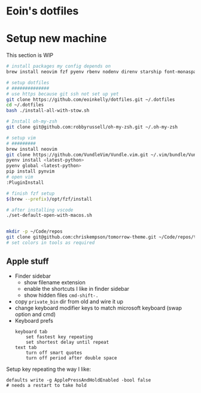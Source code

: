 # Eoin's dotfiles


# Setup new machine

This section is WIP

```bash
# install packages my config depends on
brew install neovim fzf pyenv rbenv nodenv direnv starship font-monaspace-nerd-font font-sauce-code-pro-nerd-font diff-so-fancy git stow vim

# setup dotfiles
# ##############
# use https because git ssh not set up yet
git clone https://github.com/eoinkelly/dotfiles.git ~/.dotfiles
cd ~/.dotfiles
bash ./install-all-with-stow.sh

# Install oh-my-zsh
git clone git@github.com:robbyrussell/oh-my-zsh.git ~/.oh-my-zsh

# setup vim
# #########
brew install neovim
git clone https://github.com/VundleVim/Vundle.vim.git ~/.vim/bundle/Vundle.vim
pyenv install <latest-python>
pyenv global <latest-python>
pip install pynvim
# open vim
:PluginInstall

# finish fzf setup
$(brew --prefix)/opt/fzf/install

# after installing vscode
./set-default-open-with-macos.sh


mkdir -p ~/Code/repos
git clone git@github.com:chriskempson/tomorrow-theme.git ~/Code/repos/tomorrow-theme
# set colors in tools as required
```

## Apple stuff


* Finder sidebar
    * show filename extension
    * enable the shortcuts I like in finder sidebar
    * show hidden files `cmd-shift-.`
* copy `private_bin` dir from old and wire it up
* change keyboard modifier keys to match microsoft keyboard (swap option and cmd)
* Keyboard prefs
    ```
    keyboard tab
        set fastest key repeating
        set shortest delay until repeat
    text tab
        turn off smart quotes
        turn off period after double space
    ```


Setup key repeating the way I like:

```
defaults write -g ApplePressAndHoldEnabled -bool false
# needs a restart to take hold
```
